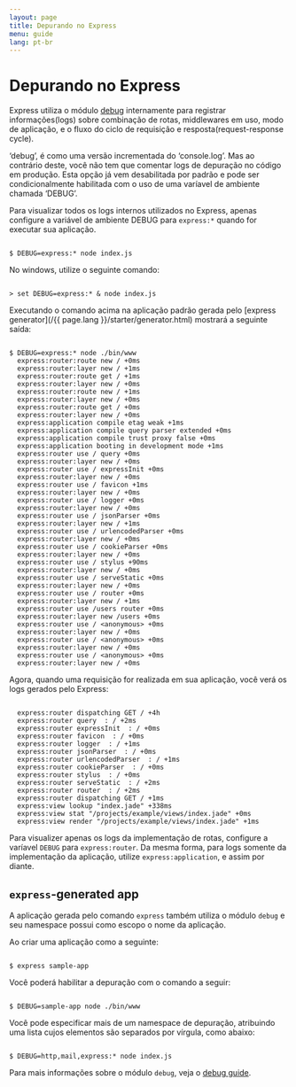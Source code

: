 ```yaml
---
layout: page
title: Depurando no Express
menu: guide
lang: pt-br
---
```


# Depurando no Express

Express utiliza o módulo [debug](https://github.com/visionmedia/debug) internamente para registrar informações(logs) sobre combinação de rotas, middlewares em uso, modo de aplicação, e o fluxo do ciclo de requisição e resposta(request-response cycle).

<div class="doc-box doc-info" markdown="1">
‘debug’, é como uma versão incrementada do ‘console.log’. Mas ao contrário deste, você não tem que comentar logs de depuração no código em produção. Esta opção já vem desabilitada por padrão e pode ser condicionalmente habilitada com o uso de uma varíavel de ambiente chamada ‘DEBUG’.
</div>

Para visualizar todos os logs internos utilizados no Express, apenas configure a variável de ambiente DEBUG para `express:*` quando for executar sua aplicação.

<pre><code class="language-sh" translate="no">
$ DEBUG=express:* node index.js
</code></pre>

No windows, utilize o seguinte comando:

<pre><code class="language-sh" translate="no">
> set DEBUG=express:* & node index.js
</code></pre>

Executando o comando acima na aplicação padrão gerada pelo [express generator](/{{ page.lang }}/starter/generator.html) mostrará a seguinte saída:

<pre><code class="language-sh" translate="no">
$ DEBUG=express:* node ./bin/www
  express:router:route new / +0ms
  express:router:layer new / +1ms
  express:router:route get / +1ms
  express:router:layer new / +0ms
  express:router:route new / +1ms
  express:router:layer new / +0ms
  express:router:route get / +0ms
  express:router:layer new / +0ms
  express:application compile etag weak +1ms
  express:application compile query parser extended +0ms
  express:application compile trust proxy false +0ms
  express:application booting in development mode +1ms
  express:router use / query +0ms
  express:router:layer new / +0ms
  express:router use / expressInit +0ms
  express:router:layer new / +0ms
  express:router use / favicon +1ms
  express:router:layer new / +0ms
  express:router use / logger +0ms
  express:router:layer new / +0ms
  express:router use / jsonParser +0ms
  express:router:layer new / +1ms
  express:router use / urlencodedParser +0ms
  express:router:layer new / +0ms
  express:router use / cookieParser +0ms
  express:router:layer new / +0ms
  express:router use / stylus +90ms
  express:router:layer new / +0ms
  express:router use / serveStatic +0ms
  express:router:layer new / +0ms
  express:router use / router +0ms
  express:router:layer new / +1ms
  express:router use /users router +0ms
  express:router:layer new /users +0ms
  express:router use / &lt;anonymous> +0ms
  express:router:layer new / +0ms
  express:router use / &lt;anonymous> +0ms
  express:router:layer new / +0ms
  express:router use / &lt;anonymous> +0ms
  express:router:layer new / +0ms
</code></pre>

Agora, quando uma requisição for realizada em sua aplicação, você verá os logs gerados pelo Express:

<pre><code class="language-sh" translate="no">
  express:router dispatching GET / +4h
  express:router query  : / +2ms
  express:router expressInit  : / +0ms
  express:router favicon  : / +0ms
  express:router logger  : / +1ms
  express:router jsonParser  : / +0ms
  express:router urlencodedParser  : / +1ms
  express:router cookieParser  : / +0ms
  express:router stylus  : / +0ms
  express:router serveStatic  : / +2ms
  express:router router  : / +2ms
  express:router dispatching GET / +1ms
  express:view lookup "index.jade" +338ms
  express:view stat "/projects/example/views/index.jade" +0ms
  express:view render "/projects/example/views/index.jade" +1ms
</code></pre>

Para visualizer apenas os logs da implementação de rotas, configure a varíavel `DEBUG` para `express:router`. Da mesma forma, para logs somente da implementação da aplicação, utilize `express:application`, e assim por diante.

## `express`-generated app

A aplicação gerada pelo comando `express` também utiliza o módulo `debug` e seu namespace possui como escopo o nome da aplicação.

Ao criar uma aplicação como a seguinte:

<pre><code class="language-sh" translate="no">
$ express sample-app
</code></pre>

Você poderá habilitar a depuração com o comando a seguir:

<pre><code class="language-sh" translate="no">
$ DEBUG=sample-app node ./bin/www
</code></pre>

Você pode especificar mais de um namespace de depuração, atribuindo uma lista cujos elementos são separados por vírgula, como abaixo:

<pre><code class="language-sh" translate="no">
$ DEBUG=http,mail,express:* node index.js
</code></pre>

Para mais informações sobre o módulo `debug`, veja o [debug guide](https://github.com/visionmedia/debug).
